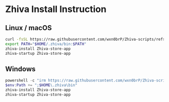 # Zhiva Install Instruction

## Linux / macOS

```bash
curl -fsSL https://raw.githubusercontent.com/wxn0brP/Zhiva-scripts/refs/heads/master/install/prepare.sh | bash
export PATH="$HOME/.zhiva/bin:$PATH"
zhiva-install Zhiva-store-app
zhiva-startup Zhiva-store-app
```

## Windows

```powershell
powershell -c "irm https://raw.githubusercontent.com/wxn0brP/Zhiva-scripts/master/install/prepare.ps1 | iex"
$env:Path += ";$HOME\.zhiva\bin"
zhiva-install Zhiva-store-app
zhiva-startup Zhiva-store-app
```